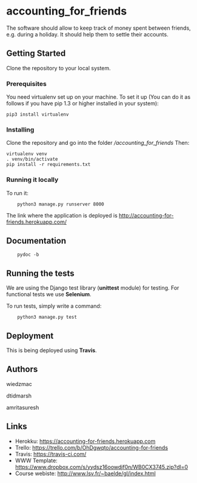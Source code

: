 # accounting_for_friends
The software should allow to keep track of money spent between friends, e.g. during a holiday. It should help them to settle their accounts.
## Getting Started

Clone the repository to your local system.

### Prerequisites

You need virtualenv set up on your machine.
To set it up (You can do it as follows if you have pip 1.3 or higher installed in your system):

    pip3 install virtualenv

### Installing

Clone the repository and go into the folder _/accounting_for_friends_
Then:

    virtualenv venv
    . venv/bin/activate
    pip install -r requirements.txt
    
### Running it locally

To run it:

        python3 manage.py runserver 8000
        
The link where the application is deployed is http://accounting-for-friends.herokuapp.com/

## Documentation

        pydoc -b

## Running the tests

We are using the Django test library (**unittest** module) for testing.
For functional tests we use **Selenium**.

To run tests, simply write a command:

        python3 manage.py test


## Deployment

This is being deployed using **Travis**.

## Authors

wiedzmac

dtidmarsh

amritasuresh

## Links

* Herokku: https://accounting-for-friends.herokuapp.com
* Trello: https://trello.com/b/OhDgwqto/accounting-for-friends
* Travis: https://travis-ci.com/
* WWW Template: https://www.dropbox.com/s/yydsz16oowdjf0n/WB0CX3745.zip?dl=0
* Course webiste: http://www.lsv.fr/~baelde/gl/index.html
